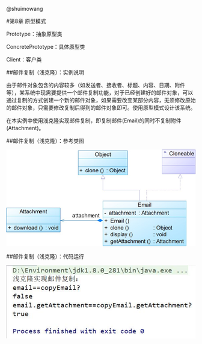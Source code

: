 @shuimowang

#第8章 原型模式

Prototype：抽象原型类

ConcretePrototype：具体原型类

Client：客户类

##邮件复制（浅克隆）：实例说明

  由于邮件对象包含的内容较多（如发送者、接收者、标题、内容、日期、附件等），某系统中现需要提供一个邮件复制功能，对于已经创建好的邮件对象，可以通过复制的方式创建一个新的邮件对象，如果需要改变某部分内容，无须修改原始的邮件对象，只需要修改复制后得到的邮件对象即可。使用原型模式设计该系统。
 
  在本实例中使用浅克隆实现邮件复制，即复制邮件(Email)的同时不复制附件(Attachment)。

##邮件复制（浅克隆）：参考类图

![Image text](https://github.com/shuimowang/shejimoshi/blob/main/Picture/shallow1.jpg)

##邮件复制（浅克隆）：代码运行

![Image text](https://github.com/shuimowang/shejimoshi/blob/main/Picture/shallow2.jpg)


